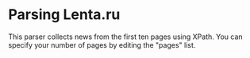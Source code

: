 # Parsing Lenta.ru 

This parser collects news from the first ten pages using XPath.
You can specify your number of pages by editing the "pages" list.

